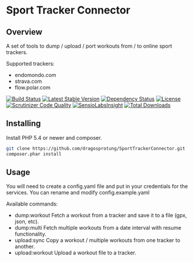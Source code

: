 # Sport Tracker Connector

## Overview

A set of tools to dump / upload / port workouts from / to online sport trackers.

Supported trackers:

* endomondo.com
* strava.com
* flow.polar.com


[![Build Status](https://travis-ci.org/dragosprotung/SportTrackerConnector.svg?branch=master)](https://travis-ci.org/dragosprotung/SportTrackerConnector)
[![Latest Stable Version](https://poser.pugx.org/dragosprotung/sport-tracker-connector/v/stable.svg)](https://packagist.org/packages/dragosprotung/sport-tracker-connector)
[![Dependency Status](https://www.versioneye.com/user/projects/53e54a8d35080d0053000072/badge.svg)](https://www.versioneye.com/user/projects/53e54a8d35080d0053000072)
[![License](https://poser.pugx.org/dragosprotung/sport-tracker-connector/license.svg)](https://packagist.org/packages/dragosprotung/sport-tracker-connector)
[![Scrutinizer Code Quality](https://scrutinizer-ci.com/g/dragosprotung/SportTrackerConnector/badges/quality-score.png?b=master)](https://scrutinizer-ci.com/g/dragosprotung/SportTrackerConnector/?branch=master)
[![SensioLabsInsight](https://insight.sensiolabs.com/projects/71ffaadd-e86b-42d4-bf5f-0b44a80f80e0/mini.png)](https://insight.sensiolabs.com/projects/71ffaadd-e86b-42d4-bf5f-0b44a80f80e0)
[![Total Downloads](https://poser.pugx.org/dragosprotung/sport-tracker-connector/downloads.svg)](https://packagist.org/packages/dragosprotung/sport-tracker-connector)

## Installing

Install PHP 5.4 or newer and composer.

```bash
git clone https://github.com/dragosprotung/SportTrackerConnector.git
composer.phar install
```

## Usage

You will need to create a config.yaml file and put in your credentials for the services.
You can rename and modify config.example.yaml

Available commands:

* dump:workout     Fetch a workout from a tracker and save it to a file (gpx, json, etc).
* dump:multi      Fetch multiple workouts from a date interval with resume functionality.
* upload:sync     Copy a workout / multiple workouts from one tracker to another.
* upload:workout   Upload a workout file to a tracker.

